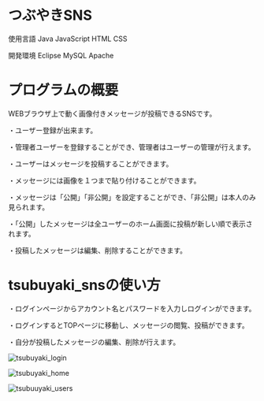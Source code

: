 # つぶやきSNS

使用言語 Java JavaScript HTML CSS

開発環境 Eclipse MySQL Apache

# プログラムの概要

WEBブラウザ上で動く画像付きメッセージが投稿できるSNSです。

・ユーザー登録が出来ます。

・管理者ユーザーを登録することができ、管理者はユーザーの管理が行えます。

・ユーザーはメッセージを投稿することができます。

・メッセージには画像を１つまで貼り付けることができます。

・メッセージは「公開」「非公開」を設定することができ、「非公開」は本人のみ見られます。

・「公開」したメッセージは全ユーザーのホーム画面に投稿が新しい順で表示されます。

・投稿したメッセージは編集、削除することができます。



# tsubuyaki_snsの使い方

・ログインページからアカウント名とパスワードを入力しログインができます。

・ログインするとTOPページに移動し、メッセージの閲覧、投稿ができます。

・自分が投稿したメッセージの編集、削除が行えます。

![tsubuyaki_login](https://user-images.githubusercontent.com/85378454/173996735-58959cec-d67c-4401-b46d-8fda6647cc04.png)

![tsubuyaki_home](https://user-images.githubusercontent.com/85378454/173997856-299ab7f2-a658-435e-997a-7b4601d447f8.png)

![tsubuuyaki_users](https://user-images.githubusercontent.com/85378454/173996725-3184fd28-4e2e-47c6-ad57-fec0654c8e5f.png)
